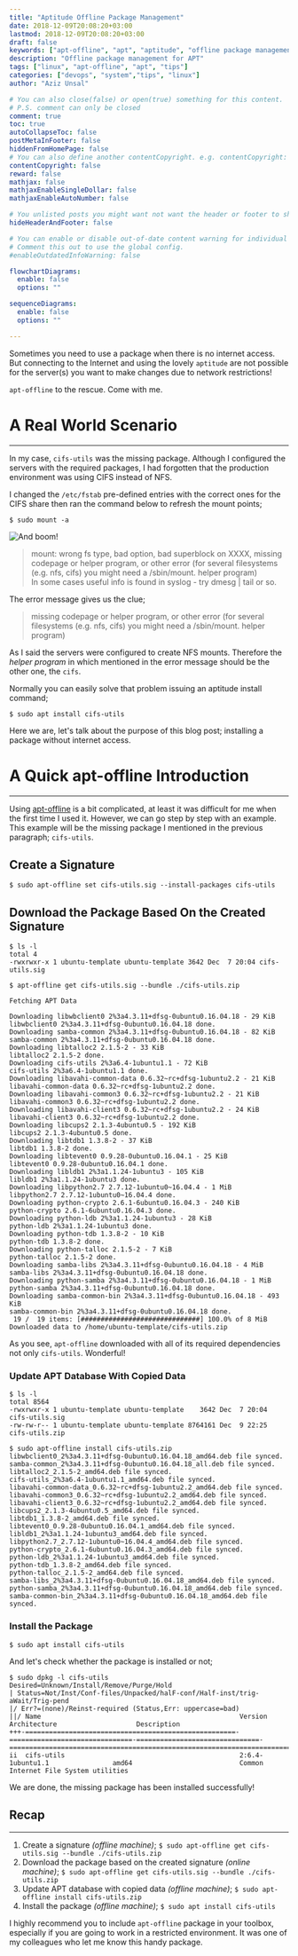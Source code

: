 ```yaml
---
title: "Aptitude Offline Package Management"
date: 2018-12-09T20:08:20+03:00
lastmod: 2018-12-09T20:08:20+03:00
draft: false
keywords: ["apt-offline", "apt", "aptitude", "offline package management", "apt offline", "ubuntu offline package management", "debian offline package management"]
description: "Offline package management for APT"
tags: ["linux", "apt-offline", "apt", "tips"]
categories: ["devops", "system","tips", "linux"]
author: "Aziz Unsal"

# You can also close(false) or open(true) something for this content.
# P.S. comment can only be closed
comment: true
toc: true
autoCollapseToc: false
postMetaInFooter: false
hiddenFromHomePage: false
# You can also define another contentCopyright. e.g. contentCopyright: "This is another copyright."
contentCopyright: false
reward: false
mathjax: false
mathjaxEnableSingleDollar: false
mathjaxEnableAutoNumber: false

# You unlisted posts you might want not want the header or footer to show
hideHeaderAndFooter: false

# You can enable or disable out-of-date content warning for individual post.
# Comment this out to use the global config.
#enableOutdatedInfoWarning: false

flowchartDiagrams:
  enable: false
  options: ""

sequenceDiagrams: 
  enable: false
  options: ""

---
```

Sometimes you need to use a package when there is no internet access. But connecting to the Internet and using the lovely `aptitude` are not possible for the server(s) you want to make changes due to network restrictions!

`apt-offline` to the rescue. Come with me.
<!--more-->

# A Real World Scenario
---
In my case, `cifs-utils` was the missing package. Although I configured the servers with the required packages, I had forgotten that the production environment was using CIFS instead of NFS. 

I changed the `/etc/fstab` pre-defined entries with the correct ones for the CIFS share then ran the command below to refresh the mount points;
```
$ sudo mount -a
```
![And boom!](/blog/boom.png)


> mount: wrong fs type, bad option, bad superblock on XXXX, missing codepage or helper program, or other error (for several filesystems (e.g. nfs, cifs) you might need a /sbin/mount.<type> helper program)  
In some cases useful info is found in syslog - try dmesg | tail or so.


The error message gives us the clue;

>missing codepage or helper program, or other error (for several filesystems (e.g. nfs, cifs) you might need a /sbin/mount.<type> helper program)  

As I said the servers were configured to create NFS mounts. Therefore the *helper program* in which mentioned in the error message should be the other one, the `cifs`.

Normally you can easily solve that problem issuing an aptitude install command;

```
$ sudo apt install cifs-utils
``` 

Here we are, let's talk about the purpose of this blog post; installing a package without internet access. 

# A Quick apt-offline Introduction
---

Using [apt-offline](https://packages.ubuntu.com/xenial/admin/apt-offline) is a bit complicated, at least it was difficult for me when the first time I used it. However, we can go step by step with an example. This example will be the missing package I mentioned in the previous paragraph; `cifs-utils`.

## Create a Signature
```
$ sudo apt-offline set cifs-utils.sig --install-packages cifs-utils
```

## Download the Package Based On the Created Signature

```
$ ls -l
total 4
-rwxrwxr-x 1 ubuntu-template ubuntu-template 3642 Dec  7 20:04 cifs-utils.sig

$ apt-offline get cifs-utils.sig --bundle ./cifs-utils.zip

Fetching APT Data

Downloading libwbclient0 2%3a4.3.11+dfsg-0ubuntu0.16.04.18 - 29 KiB
libwbclient0 2%3a4.3.11+dfsg-0ubuntu0.16.04.18 done.
Downloading samba-common 2%3a4.3.11+dfsg-0ubuntu0.16.04.18 - 82 KiB
samba-common 2%3a4.3.11+dfsg-0ubuntu0.16.04.18 done.
Downloading libtalloc2 2.1.5-2 - 33 KiB
libtalloc2 2.1.5-2 done.
Downloading cifs-utils 2%3a6.4-1ubuntu1.1 - 72 KiB
cifs-utils 2%3a6.4-1ubuntu1.1 done.
Downloading libavahi-common-data 0.6.32~rc+dfsg-1ubuntu2.2 - 21 KiB
libavahi-common-data 0.6.32~rc+dfsg-1ubuntu2.2 done.
Downloading libavahi-common3 0.6.32~rc+dfsg-1ubuntu2.2 - 21 KiB
libavahi-common3 0.6.32~rc+dfsg-1ubuntu2.2 done.
Downloading libavahi-client3 0.6.32~rc+dfsg-1ubuntu2.2 - 24 KiB
libavahi-client3 0.6.32~rc+dfsg-1ubuntu2.2 done.
Downloading libcups2 2.1.3-4ubuntu0.5 - 192 KiB
libcups2 2.1.3-4ubuntu0.5 done.
Downloading libtdb1 1.3.8-2 - 37 KiB
libtdb1 1.3.8-2 done.
Downloading libtevent0 0.9.28-0ubuntu0.16.04.1 - 25 KiB
libtevent0 0.9.28-0ubuntu0.16.04.1 done.
Downloading libldb1 2%3a1.1.24-1ubuntu3 - 105 KiB
libldb1 2%3a1.1.24-1ubuntu3 done.
Downloading libpython2.7 2.7.12-1ubuntu0~16.04.4 - 1 MiB
libpython2.7 2.7.12-1ubuntu0~16.04.4 done.
Downloading python-crypto 2.6.1-6ubuntu0.16.04.3 - 240 KiB
python-crypto 2.6.1-6ubuntu0.16.04.3 done.
Downloading python-ldb 2%3a1.1.24-1ubuntu3 - 28 KiB
python-ldb 2%3a1.1.24-1ubuntu3 done.
Downloading python-tdb 1.3.8-2 - 10 KiB
python-tdb 1.3.8-2 done.
Downloading python-talloc 2.1.5-2 - 7 KiB
python-talloc 2.1.5-2 done.
Downloading samba-libs 2%3a4.3.11+dfsg-0ubuntu0.16.04.18 - 4 MiB
samba-libs 2%3a4.3.11+dfsg-0ubuntu0.16.04.18 done.
Downloading python-samba 2%3a4.3.11+dfsg-0ubuntu0.16.04.18 - 1 MiB
python-samba 2%3a4.3.11+dfsg-0ubuntu0.16.04.18 done.
Downloading samba-common-bin 2%3a4.3.11+dfsg-0ubuntu0.16.04.18 - 493 KiB
samba-common-bin 2%3a4.3.11+dfsg-0ubuntu0.16.04.18 done.
 19 /  19 items: [##############################] 100.0% of 8 MiB
Downloaded data to /home/ubuntu-template/cifs-utils.zip
```

As you see, `apt-offline` downloaded with all of its required dependencies not only `cifs-utils`. Wonderful!

### Update APT Database With Copied Data
```
$ ls -l
total 8564
-rwxrwxr-x 1 ubuntu-template ubuntu-template    3642 Dec  7 20:04 cifs-utils.sig
-rw-rw-r-- 1 ubuntu-template ubuntu-template 8764161 Dec  9 22:25 cifs-utils.zip

$ sudo apt-offline install cifs-utils.zip
libwbclient0_2%3a4.3.11+dfsg-0ubuntu0.16.04.18_amd64.deb file synced.
samba-common_2%3a4.3.11+dfsg-0ubuntu0.16.04.18_all.deb file synced.
libtalloc2_2.1.5-2_amd64.deb file synced.
cifs-utils_2%3a6.4-1ubuntu1.1_amd64.deb file synced.
libavahi-common-data_0.6.32~rc+dfsg-1ubuntu2.2_amd64.deb file synced.
libavahi-common3_0.6.32~rc+dfsg-1ubuntu2.2_amd64.deb file synced.
libavahi-client3_0.6.32~rc+dfsg-1ubuntu2.2_amd64.deb file synced.
libcups2_2.1.3-4ubuntu0.5_amd64.deb file synced.
libtdb1_1.3.8-2_amd64.deb file synced.
libtevent0_0.9.28-0ubuntu0.16.04.1_amd64.deb file synced.
libldb1_2%3a1.1.24-1ubuntu3_amd64.deb file synced.
libpython2.7_2.7.12-1ubuntu0~16.04.4_amd64.deb file synced.
python-crypto_2.6.1-6ubuntu0.16.04.3_amd64.deb file synced.
python-ldb_2%3a1.1.24-1ubuntu3_amd64.deb file synced.
python-tdb_1.3.8-2_amd64.deb file synced.
python-talloc_2.1.5-2_amd64.deb file synced.
samba-libs_2%3a4.3.11+dfsg-0ubuntu0.16.04.18_amd64.deb file synced.
python-samba_2%3a4.3.11+dfsg-0ubuntu0.16.04.18_amd64.deb file synced.
samba-common-bin_2%3a4.3.11+dfsg-0ubuntu0.16.04.18_amd64.deb file synced.
```

### Install the Package
```
$ sudo apt install cifs-utils
```

And let's check whether the package is installed or not;

```
$ sudo dpkg -l cifs-utils
Desired=Unknown/Install/Remove/Purge/Hold
| Status=Not/Inst/Conf-files/Unpacked/halF-conf/Half-inst/trig-aWait/Trig-pend
|/ Err?=(none)/Reinst-required (Status,Err: uppercase=bad)
||/ Name                                                  Version                         Architecture                    Description
+++-=====================================================-===============================-===============================-================================================================================================================
ii  cifs-utils                                            2:6.4-1ubuntu1.1                amd64                           Common Internet File System utilities
```


We are done, the missing package has been installed successfully!

## Recap
---
1. Create a signature *(offline machine)*; `$ sudo apt-offline get cifs-utils.sig --bundle ./cifs-utils.zip`
2. Download the package based on the created signature *(online machine)*; `$ sudo apt-offline get cifs-utils.sig --bundle ./cifs-utils.zip`
3. Update APT database with copied data *(offline machine)*; `$ sudo apt-offline install cifs-utils.zip`
4. Install the package *(offline machine)*; `$ sudo apt install cifs-utils`


I highly recommend you to include `apt-offline` package in your toolbox, especially if you are going to work in a restricted environment. It was one of my colleagues who let me know this handy package.